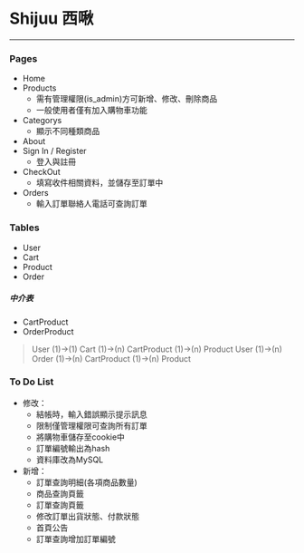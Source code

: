 # Shijuu 西啾

---
### Pages
- Home
- Products
  - 需有管理權限(is_admin)方可新增、修改、刪除商品
  - 一般使用者僅有加入購物車功能
- Categorys
  - 顯示不同種類商品
- About
- Sign In / Register
  - 登入與註冊
- CheckOut
  - 填寫收件相關資料，並儲存至訂單中
- Orders
  - 輸入訂單聯絡人電話可查詢訂單
### Tables
- User
- Cart
- Product
- Order
##### 中介表
- CartProduct
- OrderProduct
> User (1)->(1) Cart (1)->(n) CartProduct (1)->(n) Product
> User (1)->(n) Order (1)->(n) CartProduct (1)->(n) Product
### To Do List
- 修改：
  - 結帳時，輸入錯誤顯示提示訊息
  - 限制僅管理權限可查詢所有訂單
  - 將購物車儲存至cookie中
  - 訂單編號輸出為hash
  - 資料庫改為MySQL
- 新增：
  - 訂單查詢明細(各項商品數量)
  - 商品查詢頁籤
  - 訂單查詢頁籤
  - 修改訂單出貨狀態、付款狀態
  - 首頁公告
  - 訂單查詢增加訂單編號